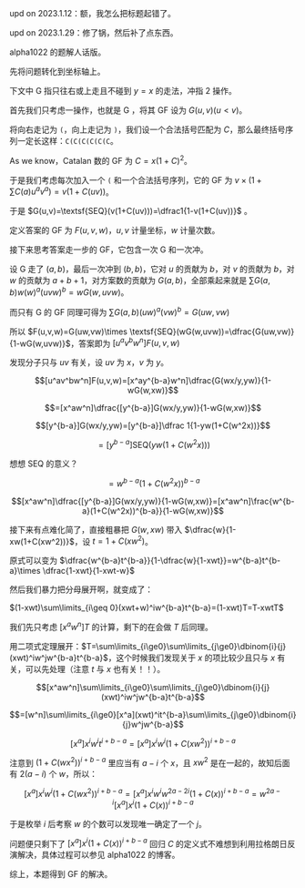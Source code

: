upd on 2023.1.12：额，我怎么把标题起错了。

upd on 2023.1.29：修了锅，然后补了点东西。

alpha1022 的题解人话版。

先将问题转化到坐标轴上。

下文中 G 指只往右或上走且不碰到 $y=x$ 的走法，冲指 2 操作。

首先我们只考虑一操作，也就是 G ，将其 GF 设为 $G(u,v)(u<v)$。

将向右走记为 `(`，向上走记为 `)`，我们设一个合法括号匹配为 $C$，那么最终括号序列一定长这样：`C(C(C(C(C(C`。

As we know，Catalan 数的 GF 为 $C=x(1+C)^2$。

于是我们考虑每次加入一个 `(` 和一个合法括号序列，它的 GF 为 $v\times (1+\sum C(a)u^a v^a)=v(1+C(uv))$。

于是 $G(u,v)=\textsf{SEQ}(v(1+C(uv)))=\dfrac1{1-v(1+C(uv))}$ 。

定义答案的 GF 为 $F(u,v,w)$，$u,v$ 计量坐标，$w$ 计量次数。

接下来思考答案走一步的 GF，它包含一次 G 和一次冲。

设 G 走了 $(a,b)$，最后一次冲到 $(b,b)$，它对 $u$ 的贡献为 $b$，对 $v$ 的贡献为 $b$，对 $w$ 的贡献为 $a+b+1$，对方案数的贡献为 $G(a,b)$，全部乘起来就是 $\sum G(a,b)w(w)^a(uvw)^b=wG(w,uvw)$。

而只有 G 的 GF 同理可得为 $\sum G(a,b)(uw)^a(vw)^b=G(uw,vw)$

所以 $F(u,v,w)=G(uw,vw)\times \textsf{SEQ}(wG(w,uvw))=\dfrac{G(uw,vw)}{1-wG(w,uvw)}$，答案即为 $[u^av^bw^n]F(u,v,w)$

发现分子只与 $uv$ 有关，设 $uv$ 为 $x$，$v$ 为 $y$。

$$[u^av^bw^n]F(u,v,w)=[x^ay^{b-a}w^n]\dfrac{G(wx/y,yw)}{1-wG(w,xw)}$$

$$=[x^aw^n]\dfrac{[y^{b-a}]G(wx/y,yw)}{1-wG(w,xw)}$$

$$[y^{b-a}]G(wx/y,yw)=[y^{b-a}]\dfrac 1{1-yw(1+C(w^2x))}$$

$$=[y^{b-a}]\textsf{SEQ}(yw(1+C(w^2x)))$$

想想 SEQ 的意义？

$$=w^{b-a}(1+C(w^2x))^{b-a}$$

$$[x^aw^n]\dfrac{[y^{b-a}]G(wx/y,yw)}{1-wG(w,xw)}=[x^aw^n]\frac{w^{b-a}(1+C(w^2x))^{b-a}}{1-wG(w,xw)}$$

接下来有点难化简了，直接粗暴把 $G(w,xw)$ 带入 $\dfrac{w}{1-xw(1+C(xw^2))}$，设 $t=1+C(xw^2)$。

原式可以变为 $\dfrac{w^{b-a}t^{b-a}}{1-\dfrac{w}{1-xwt}}=w^{b-a}t^{b-a}\times \dfrac{1-xwt}{1-xwt-w}$

然后我们暴力把分母展开啊，就变成了：

$(1-xwt)\sum\limits_{i\geq 0}(xwt+w)^iw^{b-a}t^{b-a}=(1-xwt)T=T-xwtT$

我们先只考虑 $[x^aw^n]T$ 的计算，剩下的在会做 $T$ 后同理。

用二项式定理展开：$T=\sum\limits_{i\ge0}\sum\limits_{j\ge0}\dbinom{i}{j}(xwt)^iw^jw^{b-a}t^{b-a}$，这个时候我们发现关于 $x$ 的项比较少且只与 $x$ 有关，可以先处理（注意 $t$ 与 $x$ 也有关！！）。

$$[x^aw^n]\sum\limits_{i\ge0}\sum\limits_{j\ge0}\dbinom{i}{j}(xwt)^iw^jw^{b-a}t^{b-a}$$

$$=[w^n]\sum\limits_{i\ge0}[x^a](xwt)^it^{b-a}\sum\limits_{j\ge0}\dbinom{i}{j}w^jw^{b-a}$$

$$[x^a]x^iw^it^{i+b-a}=[x^a]x^iw^i(1+C(xw^2))^{i+b-a}$$

注意到 $(1+C(wx^2))^{i+b-a}$ 里应当有 $a-i$ 个 $x$，且 $xw^2$ 是在一起的，故知后面有 $2(a-i)$ 个 $w$，所以：

$$[x^a]x^iw^i(1+C(wx^2))^{i+b-a}=[x^a]x^iw^iw^{2a-2i}(1+C(x))^{i+b-a}=w^{2a-i}[x^a]x^i(1+C(x))^{i+b-a}$$

于是枚举 $i$ 后考察 $w$ 的个数可以发现唯一确定了一个 $j$。

问题便只剩下了 $[x^a]x^i(1+C(x))^{i+b-a}$ 回归 $C$ 的定义式不难想到利用拉格朗日反演解决，具体过程可以参见 alpha1022 的博客。

综上，本题得到 GF 的解决。






